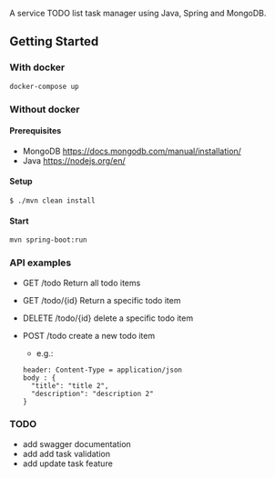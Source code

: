 A service TODO list task manager using Java, Spring and MongoDB.

## Getting Started

### With docker
```
docker-compose up
```
### Without docker
#### Prerequisites

- MongoDB https://docs.mongodb.com/manual/installation/
- Java https://nodejs.org/en/

#### Setup
```
$ ./mvn clean install
```

#### Start
```
mvn spring-boot:run
```

### API examples

- GET /todo Return all todo items

- GET /todo/{id} Return a specific todo item

- DELETE /todo/{id} delete a specific todo item

- POST /todo create a new todo item
  - e.g.:
  
  ```
  header: Content-Type = application/json
  body : {
	"title": "title 2",
	"description": "description 2"
  }
  ```
### TODO
 - add swagger documentation
 - add add task validation
 - add update task feature
